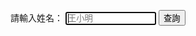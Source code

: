 <html>
<head>
<meta charset="UTF-8" />
<script type="text/javascript">
function result()
{
var name = document.getElementById("name");;
var xmlhttp;

        if (window.XMLHttpRequest)
          {// code for IE7+, Firefox, Chrome, Opera, Safari
          xmlhttp=new XMLHttpRequest();
          }
        else
          {// code for IE6, IE5
          xmlhttp=new ActiveXObject("Microsoft.XMLHTTP");
          }
        xmlhttp.onreadystatechange=function()
          {
                  if (xmlhttp.readyState==4 && xmlhttp.status==200)      
                  {
                        var result=xmlhttp.responseText;
                        var obj = JSON.parse(result);//解析json字串為json物件形式
                                                
                        var html = '<table border=1 width=100%>';//
                        
                        for (var i = 0; i < obj.length; i ++ ) {//
                                html  += '<tr>';//
                                for(j=0;j<obj[i].data.length;j++)
                                {                               
                                  html+= '<td>'+obj[i].data[j]+'</td>'; 
                                }
                                html  += '</tr>';            
                        }
                        html+="</table>";
                        
                        document.getElementById("result").innerHTML=html;
                        if(obj.length==1) //只有一筆代表查不到資料
                                alert('查無資料');
                  }

          }
    var url="https://script.google.com/macros/s/AKfycbzewOmGETSXe4HaRF3j3-biE05JbMvmBhEtrH2eaLfdbXjKdxsrrOUu/exec";
        xmlhttp.open("get",url+"?name="+encodeURIComponent(name.value),true);
        xmlhttp.send();
}

</script>
</head>
<body>

請輸入姓名：
<input type="text" id="name" placeholder="王小明" size="15" autofocus/>
<input type="button" name="list" value="查詢" onclick="result();">

<font size="1"><span id="result"></span></font><br>
</body>
</html>
